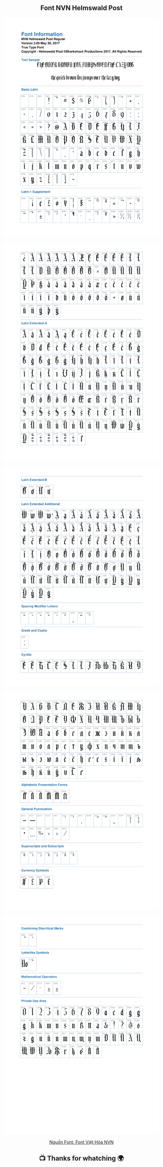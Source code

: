 ## <p align="center"> Font NVN Helmswald Post </p>

<p align="center"> <img src="https://github.com/zukahai/HaiZuka/blob/master/Font/NVN-Helmswald-Post/1.jpg" alt="font" /> </p>
<p align="center"> <img src="https://github.com/zukahai/HaiZuka/blob/master/Font/NVN-Helmswald-Post/2.jpg" alt="font" /> </p>
<p align="center"> <img src="https://github.com/zukahai/HaiZuka/blob/master/Font/NVN-Helmswald-Post/3.jpg" alt="font" /> </p>
<p align="center"> <img src="https://github.com/zukahai/HaiZuka/blob/master/Font/NVN-Helmswald-Post/4.jpg" alt="font" /> </p>
<p align="center"> <img src="https://github.com/zukahai/HaiZuka/blob/master/Font/NVN-Helmswald-Post/5.jpg" alt="font" /> </p>

[<p align="center"> Nguồn Font: Font Việt Hóa NVN </p>](https://www.facebook.com/NVNFONT)

## <p align="center">  :tv: Thanks for whatching :earth_africa: </p>
